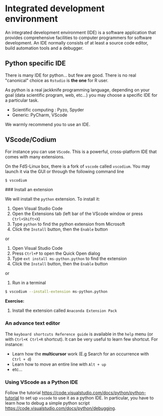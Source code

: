 # Integrated development environment

An integrated development environment (IDE) is a software application that provides comprehensive facilities to computer programmers for software development. An IDE normally consists of at least a source code editor, build automation tools and a debugger.

## Python specific IDE

There is many IDE for python... but few are good. There is no real "canonical" choice as `Rstudio` is **the one** for R user.

As python is a real jackknife programming language, depending on your goal (data scientific program, web, etc...) you may choose a specific IDE for a particular task.

- Scientific computing : Pyzo, Spyder 
- Generic: PyCharm, VScode

We warmly recommend you to use an IDE.

## VScode/Codium

For instance you can use `VScode`. This is a powerful, cross-platform IDE that comes with many extensions.

On the FdS-Linux box, there is a fork of `vscode` called `vscodium`. You may launch it via the GUI or through the following command line

```bash
$ vscodium
```

### Install an extension

We will install the `python` extension. To install it:

1. Open Visual Studio Code
2. Open the Extensions tab (left bar of the VScode window or press `Ctrl+Shift+X`)
3. Type `python` to find the python extension from Microsoft
4. Click the `Install` button, then the `Enable` button

or

1. Open Visual Studio Code
2. Press `Ctrl+P` to open the Quick Open dialog
3. Type `ext install ms-python.python` to find the extension
4. Click the `Install` button, then the `Enable` button

or

1. Run in a terminal

```bash
$ vscodium --install-extension ms-python.python
```

**Exercise:**

1. Install the extension called `Anaconda Extension Pack`

### An advance text editor

The `keyboard shortcuts Reference guide` is available in the `help` menu (or with `Ctrl+K Ctrl+R` shortcut). It can be very useful to learn few shortcut. For instance:

- Learn how the **multicursor** work (E.g Search for an occurrence with  `Ctrl + d`)
- Learn how to move an entire line  with `Alt + up`
- etc...

### Using VScode as a Python IDE

Follow the tutorial <https://code.visualstudio.com/docs/python/python-tutorial> to set up `vscode` to use it as a python IDE. In particular, you have to learn how to debug a simple python script <https://code.visualstudio.com/docs/python/debugging>.
